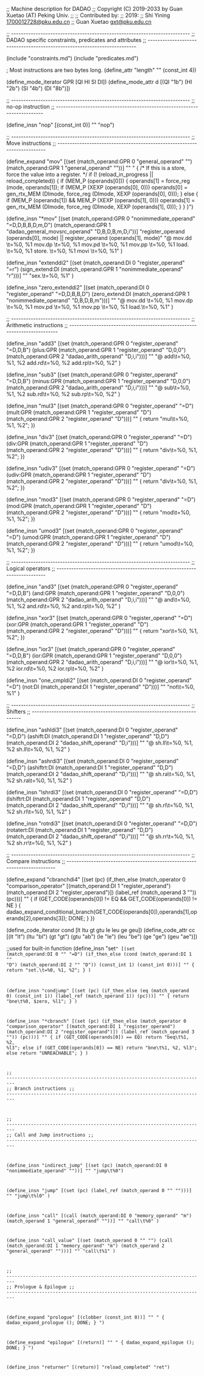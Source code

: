 ;; Machine description for DADAO
;; Copyright (C) 2019-2033 by Guan Xuetao (AT) Peking Univ.
;;
;; Contributed by:
;;   2019:
;;	Shi Yining <1700012728@pku.edu.cn>
;;	Guan Xuetao <gxt@pku.edu.cn>

;; -------------------------------------------------------------------------
;; DADAO specific constraints, predicates and attributes
;; -------------------------------------------------------------------------

(include "constraints.md")
(include "predicates.md")

; Most instructions are two bytes long.
(define_attr "length" "" (const_int 4))


(define_mode_iterator GPR [QI HI SI DI])
(define_mode_attr d [(QI "1b") (HI "2b") (SI "4b") (DI "8b")])

;; -------------------------------------------------------------------------
;; no-op instruction
;; -------------------------------------------------------------------------

(define_insn "nop"
  [(const_int 0)]
  ""
  "nop")

;; -------------------------------------------------------------------------
;; Move instructions
;; -------------------------------------------------------------------------

(define_expand "mov<mode>"
   [(set (match_operand:GPR 0 "general_operand" "")
         (match_operand:GPR 1 "general_operand" ""))]
   ""
  "
{
  /* If this is a store, force the value into a register.  */
  if (! (reload_in_progress || reload_completed)) {
    if (MEM_P (operands[0])) {
      operands[1] = force_reg (<MODE>mode, operands[1]);
      if (MEM_P (XEXP (operands[0], 0)))
        operands[0] = gen_rtx_MEM (DImode, force_reg (DImode, XEXP (operands[0], 0)));
    } else {
      if (MEM_P (operands[1]) && MEM_P (XEXP (operands[1], 0)))
        operands[1] = gen_rtx_MEM (DImode, force_reg (DImode, XEXP (operands[1], 0)));
    }
  }
}")

(define_insn "*mov<mode>"
  [(set (match_operand:GPR 0 "nonimmediate_operand" "=D,D,B,B,D,m,D")
	(match_operand:GPR 1 "dadao_general_movsrc_operand" "D,B,D,B,m,D,i"))]
  "register_operand (operands[0], <MODE>mode) || register_operand (operands[1], <MODE>mode)"
  "@
  mov.dd \\t=%0, %1
  mov.dp \\t=%0, %1
  mov.pd \\t=%0, %1
  mov.pp \\t=%0, %1
  load.<d> \\t=%0, %1
  store.<d> \\t=%0, %1
  movi     \\t=%0, %1"
)

(define_insn "extend<mode>di2"
  [(set (match_operand:DI 0 "register_operand" "=r")
	(sign_extend:DI (match_operand:GPR 1 "nonimmediate_operand" "r")))]
  ""
  "sex.<d>\\t=%0, %1"
)

(define_insn "zero_extend<mode>di2"
  [(set (match_operand:DI 0 "register_operand" "=D,D,B,B,D")
	(zero_extend:DI (match_operand:GPR 1 "nonimmediate_operand" "D,B,D,B,m")))]
  ""
  "@
  mov.dd \\t=%0, %1
  mov.dp \\t=%0, %1
  mov.pd \\t=%0, %1
  mov.pp \\t=%0, %1
  load.<d>\\t=%0, %1"
)

;; -------------------------------------------------------------------------
;; Arithmetic instructions
;; -------------------------------------------------------------------------

(define_insn "add<mode>3"
  [(set (match_operand:GPR 0 "register_operand" "=D,D,B")
     (plus:GPR (match_operand:GPR 1 "register_operand" "D,0,0")
               (match_operand:GPR 2 "dadao_arith_operand" "D,i,i")))]
  ""
  "@
  add\\t=%0, %1, %2
  add.rd\\t=%0, %2
  add.rp\\t=%0, %2"
)

(define_insn "sub<mode>3"
  [(set (match_operand:GPR 0 "register_operand" "=D,D,B")
     (minus:GPR (match_operand:GPR 1 "register_operand" "D,0,0")
                (match_operand:GPR 2 "dadao_arith_operand" "D,i,i")))]
  ""
  "@
  sub\\t=%0, %1, %2
  sub.rd\\t=%0, %2
  sub.rp\\t=%0, %2"
)

(define_insn "mul<mode>3"
  [(set (match_operand:GPR 0 "register_operand" "=D")
     (mult:GPR (match_operand:GPR 1 "register_operand" "D")
                  (match_operand:GPR 2 "register_operand" "D")))]
  ""
{
  return "mul\\t=%0, %1, %2";
})

(define_insn "div<mode>3"
  [(set (match_operand:GPR 0 "register_operand" "=D")
     (div:GPR (match_operand:GPR 1 "register_operand" "D")
              (match_operand:GPR 2 "register_operand" "D")))]
  ""
{
  return "div\\t=%0, %1, %2";
})


(define_insn "udiv<mode>3"
  [(set (match_operand:GPR 0 "register_operand" "=D")
     (udiv:GPR (match_operand:GPR 1 "register_operand" "D")
               (match_operand:GPR 2 "register_operand" "D")))]
  ""
{
  return "div\\t=%0, %1, %2";
})

(define_insn "mod<mode>3"
  [(set (match_operand:GPR 0 "register_operand" "=D")
     (mod:GPR (match_operand:GPR 1 "register_operand" "D")
              (match_operand:GPR 2 "register_operand" "D")))]
  ""
{
  return "mod\\t=%0, %1, %2";
})

(define_insn "umod<mode>3"
  [(set (match_operand:GPR 0 "register_operand" "=D")
     (umod:GPR (match_operand:GPR 1 "register_operand" "D")
               (match_operand:GPR 2 "register_operand" "D")))]
  ""
{
  return "umod\\t=%0, %1, %2";
})


;; -------------------------------------------------------------------------
;; Logical operators
;; -------------------------------------------------------------------------

(define_insn "and<mode>3"
  [(set (match_operand:GPR 0 "register_operand" "=D,D,B")
     (and:GPR (match_operand:GPR 1 "register_operand" "D,0,0")
              (match_operand:GPR 2 "dadao_arith_operand" "D,i,i")))]
  ""
  "@
  and\\t=%0, %1, %2
  and.rd\\t=%0, %2
  and.rp\\t=%0, %2"
)

(define_insn "xor<mode>3"
  [(set (match_operand:GPR 0 "register_operand" "=D")
     (xor:GPR (match_operand:GPR 1 "register_operand" "D")
              (match_operand:GPR 2 "register_operand" "D")))]
  ""
{
  return "xor\\t=%0, %1, %2";
})

(define_insn "ior<mode>3"
  [(set (match_operand:GPR 0 "register_operand" "=D,D,B")
     (ior:GPR (match_operand:GPR 1 "register_operand" "D,0,0")
              (match_operand:GPR 2 "dadao_arith_operand" "D,i,i")))]
  ""
  "@
  ior\\t=%0, %1, %2
  ior.rd\\t=%0, %2
  ior.rp\\t=%0, %2"
)

(define_insn "one_cmpldi2"
  [(set (match_operand:DI 0 "register_operand" "=D")
    (not:DI (match_operand:DI 1 "register_operand" "D")))]
  ""
  "not\\t=%0, %1"
)

;; -------------------------------------------------------------------------
;; Shifters
;; -------------------------------------------------------------------------

(define_insn "ashldi3"
  [(set (match_operand:DI 0 "register_operand" "=D,D")
     (ashift:DI (match_operand:DI 1 "register_operand" "D,D")
                (match_operand:DI 2 "dadao_shift_operand" "D,i")))]
  ""
  "@
  sh.ll\\t=%0, %1, %2
  sh.ll\\t=%0, %1, %2"
)

(define_insn "ashrdi3"
  [(set (match_operand:DI 0 "register_operand" "=D,D")
     (ashiftrt:DI (match_operand:DI 1 "register_operand" "D,D")
                  (match_operand:DI 2 "dadao_shift_operand" "D,i")))]
  ""
  "@
  sh.ra\\t=%0, %1, %2
  sh.ra\\t=%0, %1, %2"
)

(define_insn "lshrdi3"
  [(set (match_operand:DI 0 "register_operand" "=D,D")
     (lshiftrt:DI (match_operand:DI 1 "register_operand" "D,D")
                  (match_operand:DI 2 "dadao_shift_operand" "D,i")))]
  ""
  "@
  sh.rl\\t=%0, %1, %2
  sh.rl\\t=%0, %1, %2"
)

(define_insn "rotrdi3"
  [(set (match_operand:DI 0 "register_operand" "=D,D")
     (rotatert:DI (match_operand:DI 1 "register_operand" "D,D")
                  (match_operand:DI 2 "dadao_shift_operand" "D,i")))]
  ""
  "@
  sh.rr\\t=%0, %1, %2
  sh.rr\\t=%0, %1, %2"
)

;; -------------------------------------------------------------------------
;; Compare instructions
;; -------------------------------------------------------------------------

(define_expand "cbranchdi4"
  [(set (pc)
    (if_then_else (match_operator 0 "comparison_operator"
                 [(match_operand:DI 1 "register_operand")
                  (match_operand:DI 2 "register_operand")])
      (label_ref (match_operand 3 ""))
  (pc)))]
  ""
{
  if (GET_CODE(operands[0]) != EQ && GET_CODE(operands[0]) != NE ) {
	dadao_expand_conditional_branch(GET_CODE(operands[0]),operands[1],operands[2],operands[3]);
	DONE;
  }
})

(define_code_iterator cond [lt ltu gt gtu le leu ge geu])
(define_code_attr cc [(lt "lt") (ltu "bl") (gt "gt") (gtu "ab")
                      (le "le") (leu "be") (ge "ge") (geu "ae")])

;;used for built-in function
(define_insn "set<code>"
  [(set (match_operand:DI 0 "" "=D")
    (if_then_else
       (cond (match_operand:DI 1 "" "D")
             (match_operand:DI 2 "" "D"))
       (const_int 1)
       (const_int 0)))]
  ""
{
  return "set.<cc>\\t=%0, %1, %2";
}
)

(define_insn "condjump"
  [(set (pc)
    (if_then_else (eq (match_operand 0)
      (const_int 1))
      (label_ref (match_operand 1))
      (pc)))]
  ""
{
  return "bne\\t%0, $zero, %l1";
}
)

(define_insn "*cbranch"
  [(set (pc)
    (if_then_else (match_operator 0 "comparison_operator"
                 [(match_operand:DI 1 "register_operand")
                  (match_operand:DI 2 "register_operand")])
      (label_ref (match_operand 3 ""))
      (pc)))]
  ""
{
  if (GET_CODE(operands[0]) == EQ)
    return "beq\\t%1, %2, %l3";
  else if (GET_CODE(operands[0]) == NE)
    return "bne\\t%1, %2, %l3";
  else return "UNREACHABLE";
}
)

;; -------------------------------------------------------------------------
;; Branch instructions
;; -------------------------------------------------------------------------

;; -------------------------------------------------------------------------
;; Call and Jump instructions
;; -------------------------------------------------------------------------

(define_insn "indirect_jump"
  [(set (pc) (match_operand:DI 0 "nonimmediate_operand" ""))]
  ""
  "jump\\t%0")

(define_insn "jump"
  [(set (pc) (label_ref (match_operand 0 "" "")))]
  ""
  "jump\\t%l0"
 )

(define_insn "call"
  [(call (match_operand:DI 0 "memory_operand" "m")
		(match_operand 1 "general_operand" ""))]
  ""
  "call\\t%0"
)

(define_insn "call_value"
  [(set (match_operand 0 "" "")
  (call (match_operand:DI 1 "memory_operand" "m")
        (match_operand 2 "general_operand" "")))]
  ""
  "call\\t%1"
)

;; -------------------------------------------------------------------------
;; Prologue & Epilogue
;; -------------------------------------------------------------------------

(define_expand "prologue"
  [(clobber (const_int 0))]
  ""
  "
{
  dadao_expand_prologue ();
  DONE;
}
")

(define_expand "epilogue"
  [(return)]
  ""
  "
{
  dadao_expand_epilogue ();
  DONE;
}
")

(define_insn "returner"
  [(return)]
  "reload_completed"
  "ret")
